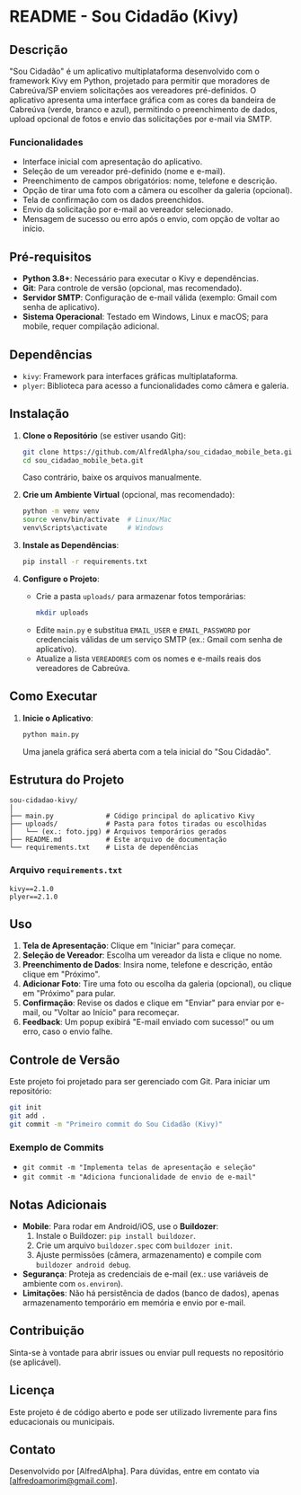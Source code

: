# README - Sou Cidadão (Kivy)

## Descrição
"Sou Cidadão" é um aplicativo multiplataforma desenvolvido com o framework Kivy em Python, projetado para permitir que moradores de Cabreúva/SP enviem solicitações aos vereadores pré-definidos. O aplicativo apresenta uma interface gráfica com as cores da bandeira de Cabreúva (verde, branco e azul), permitindo o preenchimento de dados, upload opcional de fotos e envio das solicitações por e-mail via SMTP.

### Funcionalidades
- Interface inicial com apresentação do aplicativo.
- Seleção de um vereador pré-definido (nome e e-mail).
- Preenchimento de campos obrigatórios: nome, telefone e descrição.
- Opção de tirar uma foto com a câmera ou escolher da galeria (opcional).
- Tela de confirmação com os dados preenchidos.
- Envio da solicitação por e-mail ao vereador selecionado.
- Mensagem de sucesso ou erro após o envio, com opção de voltar ao início.

## Pré-requisitos
- **Python 3.8+**: Necessário para executar o Kivy e dependências.
- **Git**: Para controle de versão (opcional, mas recomendado).
- **Servidor SMTP**: Configuração de e-mail válida (exemplo: Gmail com senha de aplicativo).
- **Sistema Operacional**: Testado em Windows, Linux e macOS; para mobile, requer compilação adicional.

## Dependências
- `kivy`: Framework para interfaces gráficas multiplataforma.
- `plyer`: Biblioteca para acesso a funcionalidades como câmera e galeria.

## Instalação
1. **Clone o Repositório** (se estiver usando Git):
   ```bash
   git clone https://github.com/AlfredAlpha/sou_cidadao_mobile_beta.git
   cd sou_cidadao_mobile_beta.git
   ```
   Caso contrário, baixe os arquivos manualmente.

2. **Crie um Ambiente Virtual** (opcional, mas recomendado):
   ```bash
   python -m venv venv
   source venv/bin/activate  # Linux/Mac
   venv\Scripts\activate     # Windows
   ```

3. **Instale as Dependências**:
   ```bash
   pip install -r requirements.txt
   ```

4. **Configure o Projeto**:
   - Crie a pasta `uploads/` para armazenar fotos temporárias:
     ```bash
     mkdir uploads
     ```
   - Edite `main.py` e substitua `EMAIL_USER` e `EMAIL_PASSWORD` por credenciais válidas de um serviço SMTP (ex.: Gmail com senha de aplicativo).
   - Atualize a lista `VEREADORES` com os nomes e e-mails reais dos vereadores de Cabreúva.

## Como Executar
1. **Inicie o Aplicativo**:
   ```bash
   python main.py
   ```
   Uma janela gráfica será aberta com a tela inicial do "Sou Cidadão".

## Estrutura do Projeto
```
sou-cidadao-kivy/
│
├── main.py             # Código principal do aplicativo Kivy
├── uploads/            # Pasta para fotos tiradas ou escolhidas
│   └── (ex.: foto.jpg) # Arquivos temporários gerados
├── README.md           # Este arquivo de documentação
└── requirements.txt    # Lista de dependências
```

### Arquivo `requirements.txt`
```
kivy==2.1.0
plyer==2.1.0
```

## Uso
1. **Tela de Apresentação**: Clique em "Iniciar" para começar.
2. **Seleção de Vereador**: Escolha um vereador da lista e clique no nome.
3. **Preenchimento de Dados**: Insira nome, telefone e descrição, então clique em "Próximo".
4. **Adicionar Foto**: Tire uma foto ou escolha da galeria (opcional), ou clique em "Próximo" para pular.
5. **Confirmação**: Revise os dados e clique em "Enviar" para enviar por e-mail, ou "Voltar ao Início" para recomeçar.
6. **Feedback**: Um popup exibirá "E-mail enviado com sucesso!" ou um erro, caso o envio falhe.

## Controle de Versão
Este projeto foi projetado para ser gerenciado com Git. Para iniciar um repositório:
```bash
git init
git add .
git commit -m "Primeiro commit do Sou Cidadão (Kivy)"
```

### Exemplo de Commits
- `git commit -m "Implementa telas de apresentação e seleção"`
- `git commit -m "Adiciona funcionalidade de envio de e-mail"`

## Notas Adicionais
- **Mobile**: Para rodar em Android/iOS, use o **Buildozer**:
  1. Instale o Buildozer: `pip install buildozer`.
  2. Crie um arquivo `buildozer.spec` com `buildozer init`.
  3. Ajuste permissões (câmera, armazenamento) e compile com `buildozer android debug`.
- **Segurança**: Proteja as credenciais de e-mail (ex.: use variáveis de ambiente com `os.environ`).
- **Limitações**: Não há persistência de dados (banco de dados), apenas armazenamento temporário em memória e envio por e-mail.

## Contribuição
Sinta-se à vontade para abrir issues ou enviar pull requests no repositório (se aplicável).

## Licença
Este projeto é de código aberto e pode ser utilizado livremente para fins educacionais ou municipais.

## Contato
Desenvolvido por [AlfredAlpha]. Para dúvidas, entre em contato via [alfredoamorim@gmail.com].
